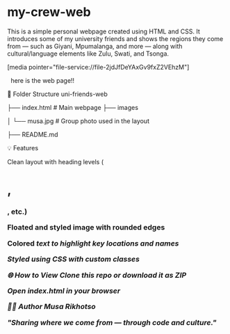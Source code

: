 # my-crew-web
This is a simple personal webpage created using HTML and CSS. It introduces some of my university friends and shows the regions they come from — such as Giyani, Mpumalanga, and more — along with cultural/language elements like Zulu, Swati, and Tsonga.

[media pointer="file-service://file-2jdJfDeYAxGv9fxZ2VEhzM"]

  here is the web page!!
  
📁 Folder Structure
uni-friends-web

├── index.html        # Main webpage
├── images

│   └── musa.jpg      # Group photo used in the layout

├── README.md         

💡 Features

Clean layout with heading levels (<h1>, <h3>, etc.)


Floated and styled image with rounded edges

Colored <em> text to highlight key locations and names

Styled using CSS with custom classes

🌐 How to View
Clone this repo or download it as ZIP

Open index.html in your browser

🧑‍💻 Author
Musa Rikhotso

"Sharing where we come from — through code and culture."
